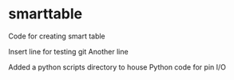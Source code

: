 # smarttable
Code for creating smart table


Insert line for testing git
Another line


Added a python scripts directory to house Python code for pin I/O
